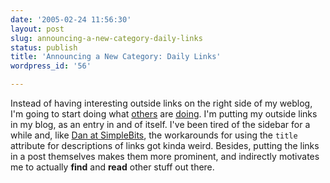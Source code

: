 ```yaml
---
date: '2005-02-24 11:56:30'
layout: post
slug: announcing-a-new-category-daily-links
status: publish
title: 'Announcing a New Category: Daily Links'
wordpress_id: '56'

---
```


Instead of having interesting outside links on the right side of my weblog, I'm going to start doing what [others](http://www.kottke.org) are [doing](http://www.simplebits.com). I'm putting my outside links in my blog, as an entry in and of itself. I've been tired of the sidebar for a while and, like [Dan at SimpleBits](http://www.simplebits.com/notebook/2005/02/17/note.html), the workarounds for using the `title` attribute for descriptions of links got kinda weird. Besides, putting the links in a post themselves makes them more prominent, and indirectly motivates me to actually **find** and **read** other stuff out there.
